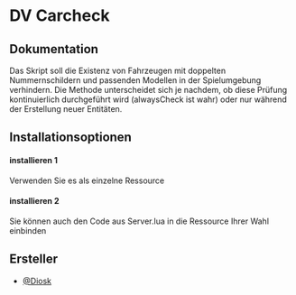 # DV Carcheck


## Dokumentation
Das Skript soll die Existenz von Fahrzeugen mit doppelten Nummernschildern und passenden Modellen in der Spielumgebung verhindern. Die Methode unterscheidet sich je nachdem, ob diese Prüfung kontinuierlich durchgeführt wird (alwaysCheck ist wahr) oder nur während der Erstellung neuer Entitäten.
## Installationsoptionen

#### installieren 1

  Verwenden Sie es als einzelne Ressource

#### installieren 2

  Sie können auch den Code aus Server.lua in die Ressource Ihrer Wahl einbinden


## Ersteller

- [@Diosk](https://github.com/Diosk2k)
